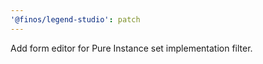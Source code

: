 ```yaml
---
'@finos/legend-studio': patch
---
```


Add form editor for Pure Instance set implementation filter.
